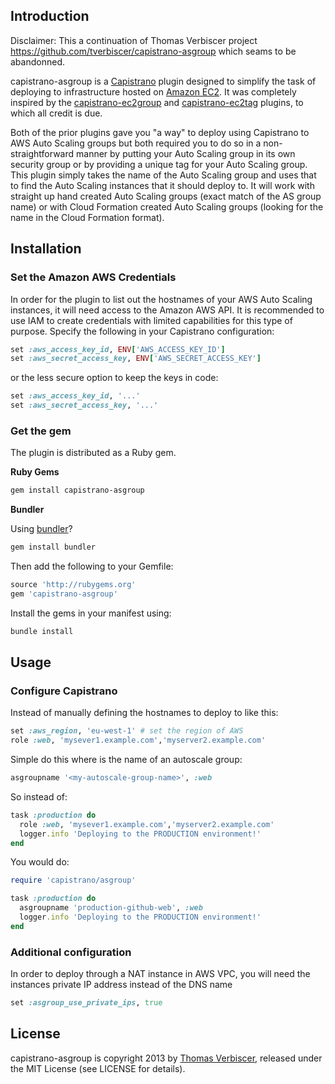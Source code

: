 ## Introduction

Disclaimer:
This a continuation of Thomas Verbiscer project https://github.com/tverbiscer/capistrano-asgroup which seams to be abandonned.

capistrano-asgroup is a [Capistrano](https://github.com/capistrano/capistrano) plugin designed to simplify the
task of deploying to infrastructure hosted on [Amazon EC2](http://aws.amazon.com/ec2/). It was
completely inspired by the [capistrano-ec2group](https://github.com/logandk/capistrano-ec2group) and 
[capistrano-ec2tag](https://github.com/douglasjarquin/capistrano-ec2tag) plugins, to which all credit is due.

Both of the prior plugins gave you "a way" to deploy using Capistrano to AWS Auto Scaling groups but both
required you to do so in a non-straightforward manner by putting your Auto Scaling group in its own
security group or by providing a unique tag for your Auto Scaling group.  This plugin simply takes the 
name of the Auto Scaling group and uses that to find the Auto Scaling instances that it should deploy to.  It will
work with straight up hand created Auto Scaling groups (exact match of the AS group name) or with 
Cloud Formation created Auto Scaling groups (looking for the name in the Cloud Formation format).

## Installation

### Set the Amazon AWS Credentials

In order for the plugin to list out the hostnames of your AWS Auto Scaling instances, it
will need access to the Amazon AWS API.  It is recommended to use IAM to create credentials
with limited capabilities for this type of purpose. Specify the following in your
Capistrano configuration:

```ruby
set :aws_access_key_id, ENV['AWS_ACCESS_KEY_ID']
set :aws_secret_access_key, ENV['AWS_SECRET_ACCESS_KEY']
```

or the less secure option to keep the keys in code:

```ruby
set :aws_access_key_id, '...'
set :aws_secret_access_key, '...'
```


### Get the gem

The plugin is distributed as a Ruby gem.

**Ruby Gems**

```bash
gem install capistrano-asgroup
```

**Bundler**

Using [bundler](http://gembundler.com/)?

```bash
gem install bundler
```

Then add the following to your Gemfile:

```ruby
source 'http://rubygems.org'
gem 'capistrano-asgroup'
```

Install the gems in your manifest using:

```bash
bundle install
```

## Usage

### Configure Capistrano

Instead of manually defining the hostnames to deploy to like this:

```ruby
set :aws_region, 'eu-west-1' # set the region of AWS
role :web, 'mysever1.example.com','myserver2.example.com'
```

Simple do this where <my-autoscale-group-name> is the name of an autoscale group:

```ruby
asgroupname '<my-autoscale-group-name>', :web
```

So instead of:

```ruby
task :production do
  role :web, 'mysever1.example.com','myserver2.example.com'
  logger.info 'Deploying to the PRODUCTION environment!'
end
```

You would do:

```ruby
require 'capistrano/asgroup'

task :production do
  asgroupname 'production-github-web', :web
  logger.info 'Deploying to the PRODUCTION environment!'
end
```

### Additional configuration

In order to deploy through a NAT instance in AWS VPC, you will need the instances private IP address instead of the DNS name

```ruby
set :asgroup_use_private_ips, true
```


## License

capistrano-asgroup is copyright 2013 by [Thomas Verbiscer](http://tom.verbiscer.com/), released under the MIT License (see LICENSE for details).

